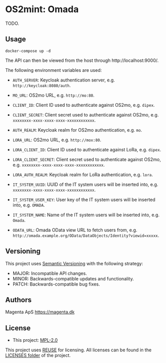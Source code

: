 <!--
SPDX-FileCopyrightText: 2021 Magenta ApS <https://magenta.dk>
SPDX-License-Identifier: MPL-2.0
-->

# OS2mint: Omada
TODO.


## Usage
```
docker-compose up -d
```
The API can then be viewed from the host through http://localhost:9000/.

The following environment variables are used:
  - `AUTH_SERVER`: Keycloak authentication server, e.g. `http://keycloak:8080/auth`.


  - `MO_URL`: OS2mo URL, e.g. `http://mo:80`.
  - `CLIENT_ID`: Client ID used to authenticate against OS2mo, e.g. `dipex`.
  - `CLIENT_SECRET`: Client secret used to authenticate against OS2mo, e.g. `xxxxxxxx-xxxx-xxxx-xxxx-xxxxxxxxxxxx`.
  - `AUTH_REALM`: Keycloak realm for OS2mo authentication, e.g. `mo`.


  - `LORA_URL`: OS2mo URL, e.g. `http://mox:80`.
  - `LORA_CLIENT_ID`: Client ID used to authenticate against LoRa, e.g. `dipex`.
  - `LORA_CLIENT_SECRET`: Client secret used to authenticate against OS2mo, e.g. `xxxxxxxx-xxxx-xxxx-xxxx-xxxxxxxxxxxx`.
  - `LORA_AUTH_REALM`: Keycloak realm for LoRa authentication, e.g. `lora`.


  - `IT_SYSTEM_UUID`: UUID of the IT system users will be inserted into, e.g. `xxxxxxxx-xxxx-xxxx-xxxx-xxxxxxxxxxxx`.
  - `IT_SYSTEM_USER_KEY`: User key of the IT system users will be inserted into, e.g. `OMADA`.
  - `IT_SYSTEM_NAME`: Name of the IT system users will be inserted into, e.g. `Omada`.


  - `ODATA_URL`: Omada OData view URL to fetch users from, e.g. `http://omada.example.org/OData/DataObjects/Identity?viewid=xxxxx`.


## Versioning
This project uses [Semantic Versioning](https://semver.org/) with the following strategy:
- MAJOR: Incompatible API changes.
- MINOR: Backwards-compatible updates and functionality.
- PATCH: Backwards-compatible bug fixes.


## Authors
Magenta ApS <https://magenta.dk>


## License
- This project: [MPL-2.0](LICENSES/MPL-2.0.txt)

This project uses [REUSE](https://reuse.software) for licensing. All licenses can be found in the [LICENSES folder](LICENSES/) of the project.
